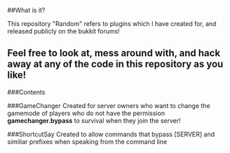 ##What is it?

This repository "Random" refers to plugins which I have created for, and released publicly on the bukkit forums!

Feel free to look at,  mess around with, and hack away at any of the code in this repository as you like!
----
###Contents

###GameChanger
Created for server owners who want to change the gamemode of players who do not have the permission **gamechanger.bypass** to survival when they join the server!

###ShortcutSay
Created to allow commands that bypass [SERVER] and similiar prefixes when speaking from the command line